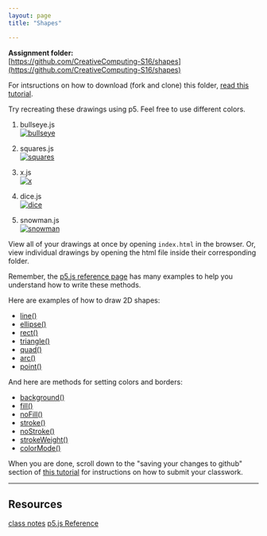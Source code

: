```yaml
---
layout: page
title: "Shapes"

---
```


**Assignment folder:**    
[https://github.com/CreativeComputing-S16/shapes](https://github.com/CreativeComputing-S16/shapes)

For intsructions on how to download (fork and clone) this folder, [read this tutorial](/cloning/).

<p>Try recreating these drawings using p5. Feel free to use different colors.</p>

<ol>
<li><p>bullseye.js<br>
<a href="http://github.com/CreativeComputing-S16/shapes/blob/gh-pages/images/bullseye.png" target="_blank"><img src="http://github.com/CreativeComputing-S16/shapes/raw/gh-pages/images/bullseye.png" alt="bullseye" style="max-width:100%;"></a></p></li>
<li><p>squares.js<br>
<a href="http://github.com/CreativeComputing-S16/shapes/blob/gh-pages/images/squares.png" target="_blank"><img src="http://github.com/CreativeComputing-S16/shapes/raw/gh-pages/images/squares.png" alt="squares" style="max-width:100%;"></a></p></li>
<li><p>x.js<br>
<a href="http://github.com/CreativeComputing-S16/shapes/blob/gh-pages/images/x.png" target="_blank"><img src="http://github.com/CreativeComputing-S16/shapes/raw/gh-pages/images/x.png" alt="x" style="max-width:100%;"></a></p></li>
<li><p>dice.js<br>
<a href="http://github.com/CreativeComputing-S16/shapes/blob/gh-pages/images/dice.png" target="_blank"><img src="http://github.com/CreativeComputing-S16/shapes/raw/gh-pages/images/dice.png" alt="dice" style="max-width:100%;"></a></p></li>
<li><p>snowman.js<br>
<a href="http://github.com/CreativeComputing-S16/shapes/blob/gh-pages/images/snowman.png" target="_blank"><img src="http://github.com/CreativeComputing-S16/shapes/raw/gh-pages/images/snowman.png" alt="snowman" style="max-width:100%;"></a></p></li>
</ol>

<p>View all of your drawings at once by opening <code>index.html</code> in the browser. Or, view individual drawings by opening the html file inside their corresponding folder.</p>




Remember, the [p5.js reference page](http://p5js.org/reference/) has many examples to help you understand how to write these methods.

Here are examples of how to draw 2D shapes:

* [line()](http://p5js.org/reference/#/p5/line)
* [ellipse()](http://p5js.org/reference/#/p5/ellipse)
* [rect()](http://p5js.org/reference/#/p5/rect)
* [triangle()](http://p5js.org/reference/#/p5/triangle)
* [quad()](http://p5js.org/reference/#/p5/quad)
* [arc()](http://p5js.org/reference/#/p5/arc)
* [point()](http://p5js.org/reference/#/p5/point)

And here are methods for setting colors and borders:

* [background()](http://p5js.org/reference/#/p5/background)
* [fill()](http://p5js.org/reference/#/p5/fill)
* [noFill()](http://p5js.org/reference/#/p5/noFill)
* [stroke()](http://p5js.org/reference/#/p5/stroke)
* [noStroke()](http://p5js.org/reference/#/p5/noStroke)
* [strokeWeight()](http://p5js.org/reference/#/p5/strokeWeight)
* [colorMode()](http://p5js.org/reference/#/p5/colorMode)

When you are done, scroll down to the "saving your changes to github" section of [this tutorial](/cloning/) for instructions on how to submit your classwork.

<hr />
<h2>Resources</h2>
<a href="/2015/01/26/intro.html" class="btn btn-default">class notes</a>
<a href="http://p5js.org/reference/" class="btn btn-default"><i class="glyphicon glyphicon-new-window"></i> p5.js Reference</a>
